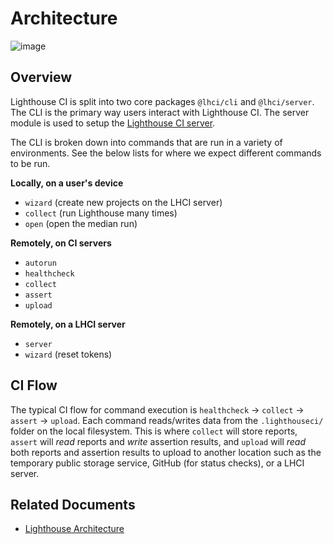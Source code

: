 # Architecture

<!-- Generated by https://docs.google.com/drawings/d/18ueycwaon8G5knrdt6W-R9oxmWjCd7OiFw6xixJfUNM/edit -->

![image](https://user-images.githubusercontent.com/2301202/81859509-f502fc00-952a-11ea-97fc-0592621cc405.png)

## Overview

Lighthouse CI is split into two core packages `@lhci/cli` and `@lhci/server`. The CLI is the primary way users interact with Lighthouse CI. The server module is used to setup the [Lighthouse CI server](./server.md).

The CLI is broken down into commands that are run in a variety of environments. See the below lists for where we expect different commands to be run.

**Locally, on a user's device**

- `wizard` (create new projects on the LHCI server)
- `collect` (run Lighthouse many times)
- `open` (open the median run)

**Remotely, on CI servers**

- `autorun`
- `healthcheck`
- `collect`
- `assert`
- `upload`

**Remotely, on a LHCI server**

- `server`
- `wizard` (reset tokens)

## CI Flow

The typical CI flow for command execution is `healthcheck` -> `collect` -> `assert` -> `upload`. Each command reads/writes data from the `.lighthouseci/` folder on the local filesystem. This is where `collect` will store reports, `assert` will _read_ reports and _write_ assertion results, and `upload` will _read_ both reports and assertion results to upload to another location such as the temporary public storage service, GitHub (for status checks), or a LHCI server.

## Related Documents

- [Lighthouse Architecture](https://github.com/GoogleChrome/lighthouse/blob/master/docs/architecture.md)
